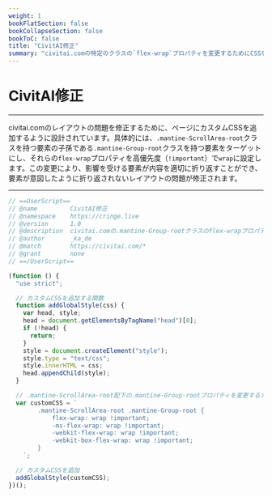```yaml
---
weight: 1
bookFlatSection: false
bookCollapseSection: false
bookToC: false
title: "CivitAI修正"
summary: "civitai.comの特定のクラスの`flex-wrap`プロパティを変更するためにCSSを修正します。"
---
```


<!--markdownlint-disable MD025 MD033 -->

# CivitAI修正

---

civitai.comのレイアウトの問題を修正するために、ページにカスタムCSSを追加するように設計されています。具体的には、`.mantine-ScrollArea-root`クラスを持つ要素の子孫である`.mantine-Group-root`クラスを持つ要素をターゲットにし、それらの`flex-wrap`プロパティを高優先度（`!important`）で`wrap`に設定します。この変更により、影響を受ける要素が内容を適切に折り返すことができ、要素が意図したように折り返されないレイアウトの問題が修正されます。

---

```js
// ==UserScript==
// @name         CivitAI修正
// @namespace    https://cringe.live
// @version      1.0
// @description  civitai.comの.mantine-Group-rootクラスのflex-wrapプロパティを変更します
// @author       _ka_de
// @match        https://civitai.com/*
// @grant        none
// ==/UserScript==

(function () {
  "use strict";

  // カスタムCSSを追加する関数
  function addGlobalStyle(css) {
    var head, style;
    head = document.getElementsByTagName("head")[0];
    if (!head) {
      return;
    }
    style = document.createElement("style");
    style.type = "text/css";
    style.innerHTML = css;
    head.appendChild(style);
  }

  // .mantine-ScrollArea-root配下の.mantine-Group-rootプロパティを変更するカスタムCSS
  var customCSS = `
        .mantine-ScrollArea-root .mantine-Group-root {
            flex-wrap: wrap !important;
            -ms-flex-wrap: wrap !important;
            -webkit-flex-wrap: wrap !important;
            -webkit-box-flex-wrap: wrap !important;
        }
    `;

  // カスタムCSSを追加
  addGlobalStyle(customCSS);
})();
```
